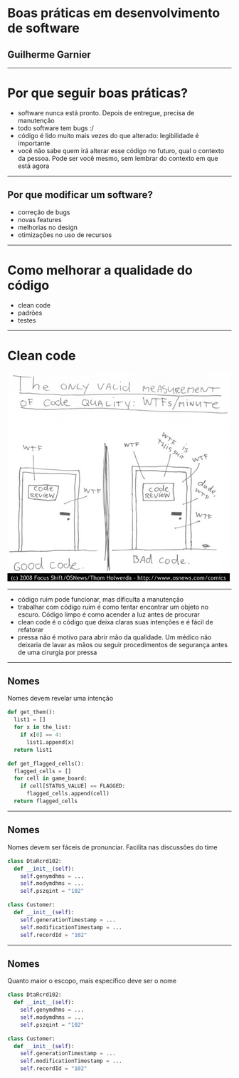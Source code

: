 # Boas práticas em desenvolvimento de software

## Guilherme Garnier

---

# Por que seguir boas práticas?

- software nunca está pronto. Depois de entregue, precisa de manutenção
- todo software tem bugs :/
- código é lido muito mais vezes do que alterado: legibilidade é importante
- você não sabe quem irá alterar esse código no futuro, qual o contexto da pessoa. Pode ser você mesmo, sem lembrar do contexto em que está agora

---

## Por que modificar um software?

- correção de bugs
- novas features
- melhorias no design
- otimizações no uso de recursos

---

# Como melhorar a qualidade do código

- clean code
- padrões
- testes

---

# Clean code

![](images/wtfm.jpg)

---

- código ruim pode funcionar, mas dificulta a manutenção
- trabalhar com código ruim é como tentar encontrar um objeto no escuro. Código limpo é como acender a luz antes de procurar
- clean code é o código que deixa claras suas intenções e é fácil de refatorar
- pressa não é motivo para abrir mão da qualidade. Um médico não deixaria de lavar as mãos ou seguir procedimentos de segurança antes de uma cirurgia por pressa

---

## Nomes

Nomes devem revelar uma intenção

```python
def get_them():
  list1 = []
  for x in the_list:
    if x[0] == 4:
      list1.append(x)
  return list1
```

```python
def get_flagged_cells():
  flagged_cells = []
  for cell in game_board:
    if cell[STATUS_VALUE] == FLAGGED:
      flagged_cells.append(cell)
  return flagged_cells
```

---

## Nomes

Nomes devem ser fáceis de pronunciar. Facilita nas discussões do time

```python
class DtaRcrd102:
  def __init__(self):
    self.genymdhms = ...
    self.modymdhms = ...
    self.pszqint = "102"
```

```python
class Customer:
  def __init__(self):
    self.generationTimestamp = ...
    self.modificationTimestamp = ...
    self.recordId = "102"
```

---

## Nomes

Quanto maior o escopo, mais específico deve ser o nome

```python
class DtaRcrd102:
  def __init__(self):
    self.genymdhms = ...
    self.modymdhms = ...
    self.pszqint = "102"
```

```python
class Customer:
  def __init__(self):
    self.generationTimestamp = ...
    self.modificationTimestamp = ...
    self.recordId = "102"
```
